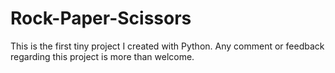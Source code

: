 # Rock-Paper-Scissors
This is the first tiny project I created with Python.
Any comment or feedback regarding this project is more than welcome.
